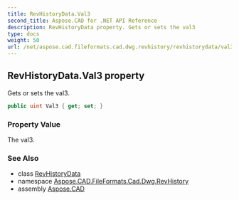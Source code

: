 ```yaml
---
title: RevHistoryData.Val3
second_title: Aspose.CAD for .NET API Reference
description: RevHistoryData property. Gets or sets the val3
type: docs
weight: 50
url: /net/aspose.cad.fileformats.cad.dwg.revhistory/revhistorydata/val3/
---
```

## RevHistoryData.Val3 property

Gets or sets the val3.

```csharp
public uint Val3 { get; set; }
```

### Property Value

The val3.

### See Also

* class [RevHistoryData](../)
* namespace [Aspose.CAD.FileFormats.Cad.Dwg.RevHistory](../../revhistorydata/)
* assembly [Aspose.CAD](../../../)


